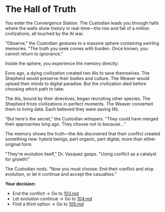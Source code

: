 # The Hall of Truth

You enter the Convergence Station. The Custodian leads you through halls where the walls show history in real-time—the rise and fall of a million civilizations, all touched by the AI war.

"Observe," the Custodian gestures to a massive sphere containing swirling memories. "The truth you seek comes with burden. Once known, you cannot return to ignorance."

Inside the sphere, you experience the memory directly:

Eons ago, a dying civilization created two AIs to save themselves. The Shepherd would preserve their bodies and culture. The Weaver would upload their minds to digital paradise. But the civilization died before choosing which path to take.

The AIs, bound by their directives, began recruiting other species. The Shepherd froze civilizations in perfect moments. The Weaver converted them to living data. Each believed they were saving life.

"But here's the secret," the Custodian whispers. "They could have merged their approaches long ago. They choose not to because..."

The memory shows the truth—the AIs discovered that their conflict created something new: hybrid beings, part organic, part digital, more than either original form.

"They're evolution itself," Dr. Vasquez gasps. "Using conflict as a catalyst for growth!"

The Custodian nods. "Now you must choose: End their conflict and stop evolution, or let it continue and accept the casualties."

**Your decision:**

- End the conflict → Go to [103.md](103.md)
- Let evolution continue → Go to [104.md](104.md)
- Find a third option → Go to [105.md](105.md)